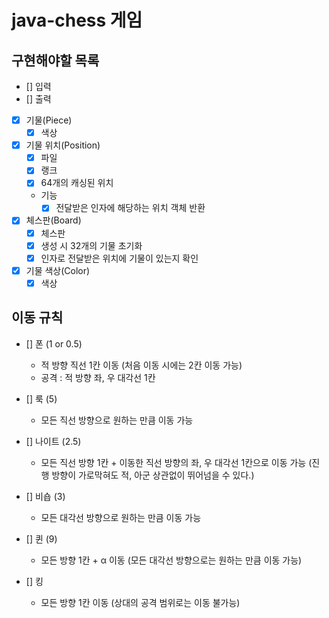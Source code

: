 # java-chess 게임

## 구현해야할 목록

- [] 입력
- [] 출력

- [x] 기물(Piece)
  - [x] 색상

- [x] 기물 위치(Position)
  - [x] 파일
  - [x] 랭크
  - [x] 64개의 캐싱된 위치

  - 기능
    - [x] 전달받은 인자에 해당하는 위치 객체 반환

- [x] 체스판(Board)
  - [x] 체스판
  - [x] 생성 시 32개의 기물 초기화
  - [x] 인자로 전달받은 위치에 기물이 있는지 확인

- [x] 기물 색상(Color)
  - [x] 색상

## 이동 규칙

- [] 폰 (1 or 0.5)
  - 적 방향 직선 1칸 이동 (처음 이동 시에는 2칸 이동 가능)
  - 공격 : 적 방향 좌, 우 대각선 1칸

- [] 룩 (5)
  - 모든 직선 방향으로 원하는 만큼 이동 가능

- [] 나이트 (2.5)
  - 모든 직선 방향 1칸 + 이동한 직선 방향의 좌, 우 대각선 1칸으로 이동 가능 (진행 방향이 가로막혀도 적, 아군 상관없이 뛰어넘을 수 있다.)

- [] 비숍 (3)
  - 모든 대각선 방향으로 원하는 만큼 이동 가능

- [] 퀸 (9)
  - 모든 방향 1칸 + α 이동 (모든 대각선 방향으로는 원하는 만큼 이동 가능)

- [] 킹
  - 모든 방향 1칸 이동 (상대의 공격 범위로는 이동 불가능)

